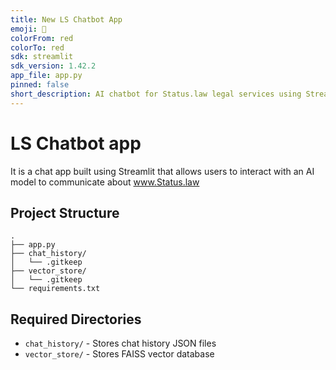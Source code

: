 ```yaml
---
title: New LS Chatbot App
emoji: 👀
colorFrom: red
colorTo: red
sdk: streamlit
sdk_version: 1.42.2
app_file: app.py
pinned: false
short_description: AI chatbot for Status.law legal services using Streamlit
---
```


# LS Chatbot app

It is a chat app built using Streamlit that allows users to interact with an AI model to communicate about www.Status.law

## Project Structure
```
.
├── app.py
├── chat_history/
│   └── .gitkeep
├── vector_store/
│   └── .gitkeep
└── requirements.txt
```

## Required Directories
- `chat_history/` - Stores chat history JSON files
- `vector_store/` - Stores FAISS vector database
